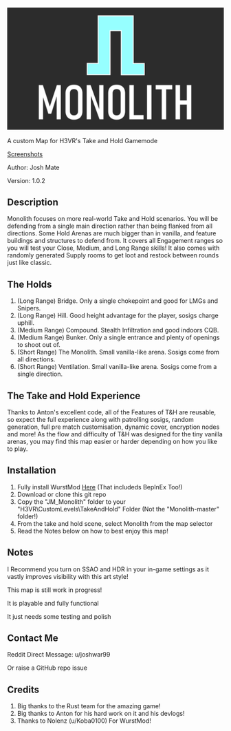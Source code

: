 ![MonolithLogo](/Monolith_WithText.png)

A custom Map for H3VR's Take and Hold Gamemode

[Screenshots](https://imgur.com/gallery/bzSb8EE)

Author: Josh Mate

Version: 1.0.2

## Description
Monolith focuses on more real-world Take and Hold scenarios. You will be defending from a single main direction rather than being flanked from all directions. Some Hold Arenas are much bigger than in vanilla, and feature buildings and structures to defend from. It covers all Engagement ranges so you will test your Close, Medium, and Long Range skills! It also comes with randomly generated Supply rooms to get loot and restock between rounds just like classic.

## The Holds

1. (Long Range) Bridge. Only a single chokepoint and good for LMGs and Snipers.
2. (Long Range) Hill. Good height advantage for the player, sosigs charge uphill.
3. (Medium Range) Compound. Stealth Infiltration and good indoors CQB.
4. (Medium Range) Bunker. Only a single entrance and plenty of openings to shoot out of.
5. (Short Range) The Monolith. Small vanilla-like arena. Sosigs come from all directions.
6. (Short Range) Ventilation. Small vanilla-like arena. Sosigs come from a single direction.

## The Take and Hold Experience
Thanks to Anton's excellent code, all of the Features of T&H are reusable, so expect the full experience along with patrolling sosigs, random generation, full pre match customisation, dynamic cover, encryption nodes and more!
As the flow and difficulty of T&H was designed for the tiny vanilla arenas, you may find this map easier or harder depending on how you like to play.

## Installation
1. Fully install WurstMod [Here](https://github.com/Nolenz/WurstMod) (That includeds BepInEx Too!)
2. Download or clone this git repo
3. Copy the "JM_Monolith" folder to your "H3VR\CustomLevels\TakeAndHold" Folder (Not the "Monolith-master" folder!)
4. From the take and hold scene, select Monolith from the map selector
5. Read the Notes below on how to best enjoy this map!

## Notes
I Recommend you turn on SSAO and HDR in your in-game settings as it vastly improves visibility with this art style!

This map is still work in progress!

It is playable and fully functional

It just needs some testing and polish

## Contact Me
Reddit Direct Message: u/joshwar99

Or raise a GitHub repo issue 

## Credits
1. Big thanks to the Rust team for the amazing game!
2. Big thanks to Anton for his hard work on it and his devlogs!
3. Thanks to Nolenz (u/Koba0100) For WurstMod!
